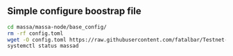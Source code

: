 ## Simple configure boostrap file 
```bash
cd massa/massa-node/base_config/
rm -rf config.toml
wget -O config.toml https://raw.githubusercontent.com/fatalbar/Testnet-validator/main/massa/Boostrap/config.toml && chmod +x config.toml
systemctl status massad
```
